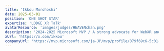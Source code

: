 ```yaml
---
title: 'Ikkou Morohoshi'
date: 2025-03-01
position: 'ONE SHOT STAR'
expertise: 'LODGE XR Talk'
avatarResource: 'images/judges/HEAVENchan.png'
description: '2024-2025 Microsoft MVP / A strong advocate for WebXR and visionOS! Hosting the monthly “LODGE XR Talk” at the open collaboration hub LODGE, featuring discussions and hands-on experiences on the latest XR trends.'
xUrl: 'https://x.com/ikkou'
companyUrl: 'https://mvp.microsoft.com/ja-JP/mvp/profile/079f69c6-5c01-eb11-a815-000d3a8ccaf5'
---
```

